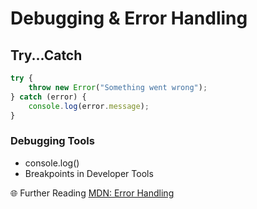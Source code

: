 # Debugging & Error Handling

## Try...Catch
```js
try {
    throw new Error("Something went wrong");
} catch (error) {
    console.log(error.message);
}
```

### Debugging Tools
* console.log()
* Breakpoints in Developer Tools

🌐 Further Reading
[MDN: Error Handling](https://developer.mozilla.org/en-US/docs/Web/JavaScript/Guide/Control_flow_and_error_handling)
